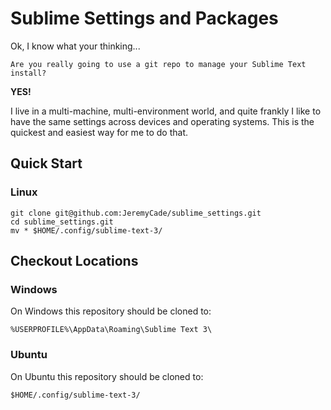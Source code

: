# Sublime Settings and Packages

Ok, I know what your thinking...

````Are you really going to use a git repo to manage your Sublime Text install?````

**YES!**

I live in a multi-machine, multi-environment world, and quite frankly I like to have the same settings across devices and operating systems. This is the quickest and easiest way for me to do that. 

## Quick Start

### Linux

    git clone git@github.com:JeremyCade/sublime_settings.git
    cd sublime_settings.git
    mv * $HOME/.config/sublime-text-3/


## Checkout Locations

### Windows
On Windows this repository should be cloned to: 

    %USERPROFILE%\AppData\Roaming\Sublime Text 3\

### Ubuntu
On Ubuntu this repository should be cloned to:

    $HOME/.config/sublime-text-3/